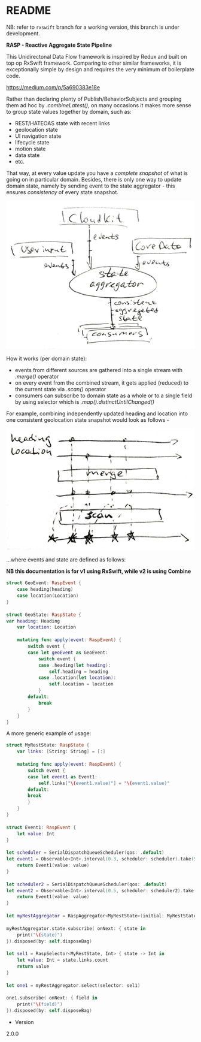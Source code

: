 # README #

NB: refer to `rxswift` branch for a working version, this branch is under development.

**RASP - Reactive Aggregate State Pipeline**

This Unidirectonal Data Flow framework is inspired by Redux and built on top op RxSwift framework.
Comparing to other similar frameworks, it is exceptionally simple by design and requires the very minimum of boilerplate code.

https://medium.com/p/5a690383e18e

Rather than declaring plenty of Publish/BehaviorSubjects and grouping them ad hoc by *.combineLatest()*,
on many occasions it makes more sense to group state values together by domain, such as:

* REST/HATEOAS state with recent links
* geolocation state
* UI navigation state
* lifecycle state
* motion state
* data state
* etc.

That way, at every value update you have a _complete snapshot_ of what is going on in particular domain.
Besides, there is only one way to update domain state, namely by sending event to the state aggregator - this ensures _consistency_ of every state snapshot.

![alt text](https://github.com/maxvol/RaspSwift/blob/master/rasp.png "Diagram")

How it works (per domain state):

* events from different sources are gathered into a single stream with *.merge()* operator
* on every event from the combined stream, it gets applied (reduced) to the current state via *.scan()* operator
* consumers can subscribe to domain state as a whole or to a single field by using selector which is *.map().distinctUntilChanged()*

For example, combining independently updated heading and location into one consistent geolocation state snapshot would look as follows -

![alt text](https://github.com/maxvol/RaspSwift/blob/master/rasp-geo.png "Diagram")

...where events and state are defined as follows:

**NB this documentation is for v1 using RxSwift, while v2 is using Combine** 

```swift
struct GeoEvent: RaspEvent {
    case heading(heading)
    case location(Location)
}

struct GeoState: RaspState {
var heading: Heading
    var location: Location

    mutating func apply(event: RaspEvent) {
        switch event {
        case let geoEvent as GeoEvent:
            switch event {
            case .heading(let heading):
                self.heading = heading
            case .location(let location):
                self.location = location
            }
        default:
            break
        }
    }
}
```
A more generic example of usage:

```swift
struct MyRestState: RaspState {
    var links: [String: String] = [:]

    mutating func apply(event: RaspEvent) {
        switch event {
        case let event1 as Event1:
            self.links["\(event1.value)"] = "\(event1.value)"
        default:
        break
        }
    }
}

struct Event1: RaspEvent {
    let value: Int
}

let scheduler = SerialDispatchQueueScheduler(qos: .default)
let event1 = Observable<Int>.interval(0.3, scheduler: scheduler).take(5).map { value in
    return Event1(value: value)
}

let scheduler2 = SerialDispatchQueueScheduler(qos: .default)
let event2 = Observable<Int>.interval(0.5, scheduler: scheduler2).take(5).map { value in
    return Event1(value: value)
}

let myRestAggregator = RaspAggregator<MyRestState>(initial: MyRestState(), sources: event1.asRaspEvent(), event2.asRaspEvent())

myRestAggregator.state.subscribe( onNext: { state in
    print("\(state)")
}).disposed(by: self.disposeBag)

let sel1 = RaspSelector<MyRestState, Int> { state -> Int in
    let value: Int = state.links.count
    return value
}

let one1 = myRestAggregator.select(selector: sel1)

one1.subscribe( onNext: { field in
    print("\(field)")
}).disposed(by: self.disposeBag)
```

* Version

2.0.0


